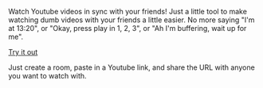 Watch Youtube videos in sync with your friends! Just a little tool to make watching dumb videos with your friends a little easier. No more saying "I'm at 13:20", or "Okay, press play in 1, 2, 3", or "Ah I'm buffering, wait up for me".

[Try it out](https://sync-5bd8d.firebaseapp.com/)

Just create a room, paste in a Youtube link, and share the URL with anyone you want to watch with.
